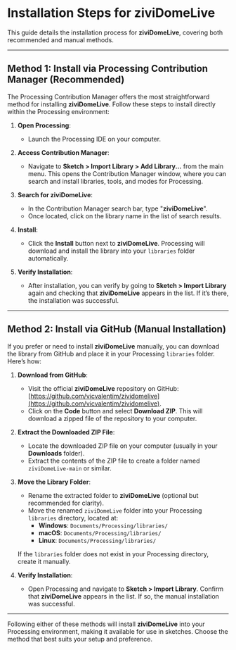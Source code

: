 # Installation Steps for ziviDomeLive

This guide details the installation process for **ziviDomeLive**, covering both recommended and manual methods.

---

## Method 1: Install via Processing Contribution Manager (Recommended)

The Processing Contribution Manager offers the most straightforward method for installing **ziviDomeLive**. Follow these steps to install directly within the Processing environment:

1. **Open Processing**:
    - Launch the Processing IDE on your computer.

2. **Access Contribution Manager**:
    - Navigate to **Sketch > Import Library > Add Library...** from the main menu. This opens the Contribution Manager window, where you can search and install libraries, tools, and modes for Processing.

3. **Search for ziviDomeLive**:
    - In the Contribution Manager search bar, type "**ziviDomeLive**".
    - Once located, click on the library name in the list of search results.

4. **Install**:
    - Click the **Install** button next to **ziviDomeLive**. Processing will download and install the library into your `libraries` folder automatically.

5. **Verify Installation**:
    - After installation, you can verify by going to **Sketch > Import Library** again and checking that **ziviDomeLive** appears in the list. If it’s there, the installation was successful.

---

## Method 2: Install via GitHub (Manual Installation)

If you prefer or need to install **ziviDomeLive** manually, you can download the library from GitHub and place it in your Processing `libraries` folder. Here’s how:

1. **Download from GitHub**:
    - Visit the official **ziviDomeLive** repository on GitHub: [https://github.com/vicvalentim/zividomelive](https://github.com/vicvalentim/zividomelive).
    - Click on the **Code** button and select **Download ZIP**. This will download a zipped file of the repository to your computer.

2. **Extract the Downloaded ZIP File**:
    - Locate the downloaded ZIP file on your computer (usually in your **Downloads** folder).
    - Extract the contents of the ZIP file to create a folder named `ziviDomeLive-main` or similar.

3. **Move the Library Folder**:
    - Rename the extracted folder to **ziviDomeLive** (optional but recommended for clarity).
    - Move the renamed `ziviDomeLive` folder into your Processing `libraries` directory, located at:
        - **Windows**: `Documents/Processing/libraries/`
        - **macOS**: `Documents/Processing/libraries/`
        - **Linux**: `Documents/Processing/libraries/`

   If the `libraries` folder does not exist in your Processing directory, create it manually.

4. **Verify Installation**:
    - Open Processing and navigate to **Sketch > Import Library**. Confirm that **ziviDomeLive** appears in the list. If so, the manual installation was successful.

---

Following either of these methods will install **ziviDomeLive** into your Processing environment, making it available for use in sketches. Choose the method that best suits your setup and preference.
